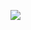 <a href="https://github.com/tl1l1l1s"><img src="https://img.shields.io/badge/github-black?style=flat-square&logo=181717&logoColor=black&link=https://github.com.tl1l1l1s"/></a>
